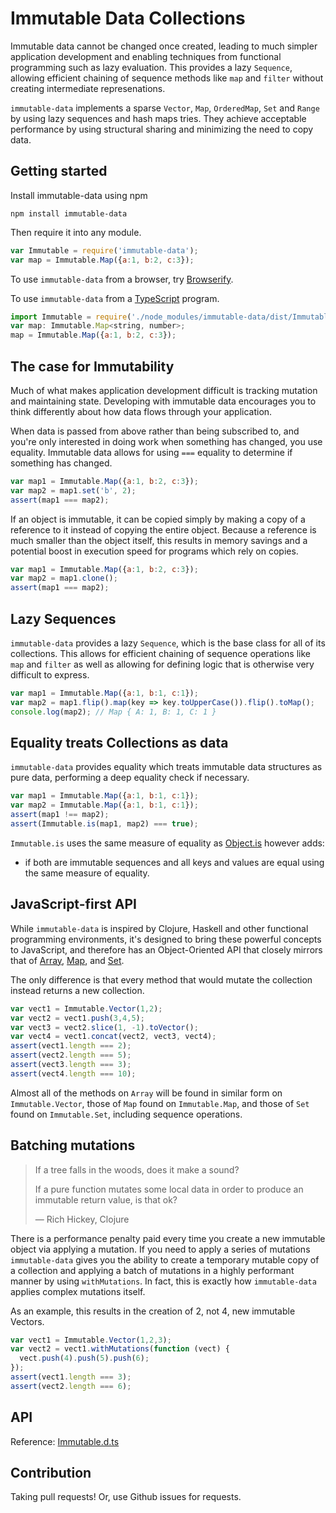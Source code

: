Immutable Data Collections
==========================

Immutable data cannot be changed once created, leading to much simpler
application development and enabling techniques from functional programming such
as lazy evaluation. This provides a lazy `Sequence`, allowing efficient chaining
of sequence methods like `map` and `filter` without creating intermediate
represenations.

`immutable-data` implements a sparse `Vector`, `Map`, `OrderedMap`, `Set` and
`Range` by using lazy sequences and hash maps tries. They achieve acceptable
performance by using structural sharing and minimizing the need to copy data.


Getting started
---------------

Install immutable-data using npm

```shell
npm install immutable-data
```

Then require it into any module.

```javascript
var Immutable = require('immutable-data');
var map = Immutable.Map({a:1, b:2, c:3});
```

To use `immutable-data` from a browser, try [Browserify](http://browserify.org/).

To use `immutable-data` from a [TypeScript](http://www.typescriptlang.org/) program.

```javascript
import Immutable = require('./node_modules/immutable-data/dist/Immutable');
var map: Immutable.Map<string, number>;
map = Immutable.Map({a:1, b:2, c:3});
```


The case for Immutability
-------------------------

Much of what makes application development difficult is tracking mutation and
maintaining state. Developing with immutable data encourages you to think
differently about how data flows through your application.

When data is passed from above rather than being subscribed to, and you're only
interested in doing work when something has changed, you use equality. Immutable
data allows for using `===` equality to determine if something has changed.

```javascript
var map1 = Immutable.Map({a:1, b:2, c:3});
var map2 = map1.set('b', 2);
assert(map1 === map2);
```

If an object is immutable, it can be copied simply by making a copy of a
reference to it instead of copying the entire object. Because a reference is
much smaller than the object itself, this results in memory savings and a
potential boost in execution speed for programs which rely on copies.

```javascript
var map1 = Immutable.Map({a:1, b:2, c:3});
var map2 = map1.clone();
assert(map1 === map2);
```


Lazy Sequences
--------------

`immutable-data` provides a lazy `Sequence`, which is the base class for all of
its collections. This allows for efficient chaining of sequence operations like
`map` and `filter` as well as allowing for defining logic that is otherwise very
difficult to express.

```javascript
var map1 = Immutable.Map({a:1, b:1, c:1});
var map2 = map1.flip().map(key => key.toUpperCase()).flip().toMap();
console.log(map2); // Map { A: 1, B: 1, C: 1 }
```


Equality treats Collections as data
-----------------------------------

`immutable-data` provides equality which treats immutable data structures as
pure data, performing a deep equality check if necessary.

```javascript
var map1 = Immutable.Map({a:1, b:1, c:1});
var map2 = Immutable.Map({a:1, b:1, c:1});
assert(map1 !== map2);
assert(Immutable.is(map1, map2) === true);
```

`Immutable.is` uses the same measure of equality as [Object.is](https://developer.mozilla.org/en-US/docs/Web/JavaScript/Reference/Global_Objects/Object/is) however adds:

  * if both are immutable sequences and all keys and values are equal using the
    same measure of equality.


JavaScript-first API
--------------------

While `immutable-data` is inspired by Clojure, Haskell and other functional
programming environments, it's designed to bring these powerful concepts to
JavaScript, and therefore has an Object-Oriented API that closely mirrors that
of [Array](https://developer.mozilla.org/en-US/docs/Web/JavaScript/Reference/Global_Objects/Array),
[Map](https://developer.mozilla.org/en-US/docs/Web/JavaScript/Reference/Global_Objects/Map), and
[Set](https://developer.mozilla.org/en-US/docs/Web/JavaScript/Reference/Global_Objects/Set).

The only difference is that every method that would mutate the collection
instead returns a new collection.

```javascript
var vect1 = Immutable.Vector(1,2);
var vect2 = vect1.push(3,4,5);
var vect3 = vect2.slice(1, -1).toVector();
var vect4 = vect1.concat(vect2, vect3, vect4);
assert(vect1.length === 2);
assert(vect2.length === 5);
assert(vect3.length === 3);
assert(vect4.length === 10);
```

Almost all of the methods on `Array` will be found in similar form on
`Immutable.Vector`, those of `Map` found on `Immutable.Map`, and those of `Set`
found on `Immutable.Set`, including sequence operations.


Batching mutations
------------------

> If a tree falls in the woods, does it make a sound?
>
> If a pure function mutates some local data in order to produce an immutable
> return value, is that ok?
>
> — Rich Hickey, Clojure

There is a performance penalty paid every time you create a new immutable object
via applying a mutation. If you need to apply a series of mutations
`immutable-data` gives you the ability to create a temporary mutable copy of a
collection and applying a batch of mutations in a highly performant manner by
using `withMutations`. In fact, this is exactly how `immutable-data` applies
complex mutations itself.

As an example, this results in the creation of 2, not 4, new immutable Vectors.

```javascript
var vect1 = Immutable.Vector(1,2,3);
var vect2 = vect1.withMutations(function (vect) {
  vect.push(4).push(5).push(6);
});
assert(vect1.length === 3);
assert(vect2.length === 6);
```


API
---

Reference: [Immutable.d.ts](./type-definitions/Immutable.d.ts)


Contribution
------------

Taking pull requests! Or, use Github issues for requests.
